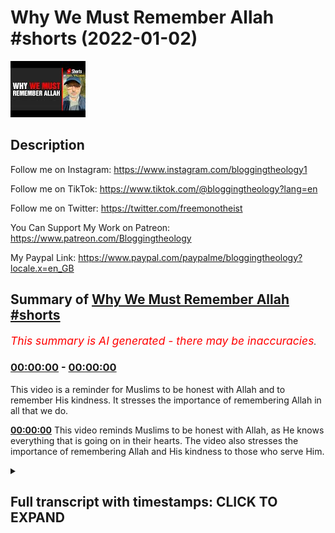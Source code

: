 # Why We Must Remember Allah #shorts (2022-01-02)

![alt Why We Must Remember Allah #shorts](lrScKt0PxKc.jpg "Why We Must Remember Allah #shorts")

## Description

Follow me on Instagram:
https://www.instagram.com/bloggingtheology1

Follow me on TikTok:
https://www.tiktok.com/@bloggingtheology?lang=en

Follow me on Twitter:
https://twitter.com/freemonotheist

You Can Support My Work on Patreon:
https://www.patreon.com/Bloggingtheology

My Paypal Link: 
https://www.paypal.com/paypalme/bloggingtheology?locale.x=en_GB

## Summary of [Why We Must Remember Allah #shorts](https://www.youtube.com/watch?v=lrScKt0PxKc)


*<span style="color:red; font-size:125%">This summary is AI generated - there may be inaccuracies</span>. [](/)*

### [00:00:00](https://www.youtube.com/watch?v=lrScKt0PxKc&t=0) - [00:00:00](https://www.youtube.com/watch?v=lrScKt0PxKc&t=0)

This video is a reminder for Muslims to be honest with Allah and to remember His kindness. It stresses the importance of remembering Allah in all that we do.

**[00:00:00](https://www.youtube.com/watch?v=lrScKt0PxKc&t=0)** This video reminds Muslims to be honest with Allah, as He knows everything that is going on in their hearts. The video also stresses the importance of remembering Allah and His kindness to those who serve Him.

<details><summary><h2>Full transcript with timestamps: CLICK TO EXPAND</h2></summary>

[0:00:00](https://youtu.be/lrScKt0PxKc?t=0) say  
[0:00:01](https://youtu.be/lrScKt0PxKc?t=1) whether ye hide what is in your hearts  
[0:00:04](https://youtu.be/lrScKt0PxKc?t=4) or reveal it allah knows it all  
[0:00:07](https://youtu.be/lrScKt0PxKc?t=7) he knows what is in the heavens and what  
[0:00:10](https://youtu.be/lrScKt0PxKc?t=10) is on earth  
[0:00:12](https://youtu.be/lrScKt0PxKc?t=12) an allah has power over all things on  
[0:00:16](https://youtu.be/lrScKt0PxKc?t=16) the day when every soul will be  
[0:00:18](https://youtu.be/lrScKt0PxKc?t=18) confronted with all the good it has done  
[0:00:21](https://youtu.be/lrScKt0PxKc?t=21) and all the evil it has done  
[0:00:24](https://youtu.be/lrScKt0PxKc?t=24) it will wish there were a great distance  
[0:00:26](https://youtu.be/lrScKt0PxKc?t=26) between it and its evil but allah  
[0:00:30](https://youtu.be/lrScKt0PxKc?t=30) cautions you to remember himself  
[0:00:34](https://youtu.be/lrScKt0PxKc?t=34) and allah is full of kindness to those  
[0:00:38](https://youtu.be/lrScKt0PxKc?t=38) that serve him  
[0:00:40](https://youtu.be/lrScKt0PxKc?t=40) surah 3 verses 29 to 30.  

</details>
